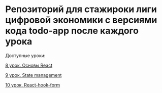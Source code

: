 # Репозиторий для стажироки лиги цифровой экономики с версиями кода todo-app после каждого урока
Доступные уроки:

[8 урок. Основы React](https://github.com/Renzi0n/code-from-lessons/tree/main/part-1(react-base))

[9 урок. State management](https://github.com/Renzi0n/code-from-lessons/tree/main/part-2(state-management))

[10 урок. React-hook-form](https://github.com/Renzi0n/code-from-lessons/tree/main/part-3(memo%2C%20rhf))
